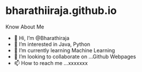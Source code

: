 # bharathiiraja.github.io
Know About Me


- 👋 Hi, I’m @Bharathiraja
- 👀 I’m interested in Java, Python
- 🌱 I’m currently learning Machine Learning
- 💞️ I’m looking to collaborate on ...Github Webpages
- 📫 How to reach me ...xxxxxxx

<!---
bharathiiraja/bharathiiraja is a ✨ special ✨ repository because its `README.md` (this file) appears on your GitHub profile.
You can click the Preview link to take a look at your changes.
--->


